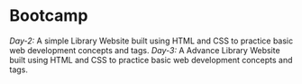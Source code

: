 # Bootcamp

*Day-2:* A simple Library Website built using HTML and CSS to practice basic web development concepts and tags.
*Day-3:* A Advance Library Website built using HTML and CSS to practice basic web development concepts and tags.
